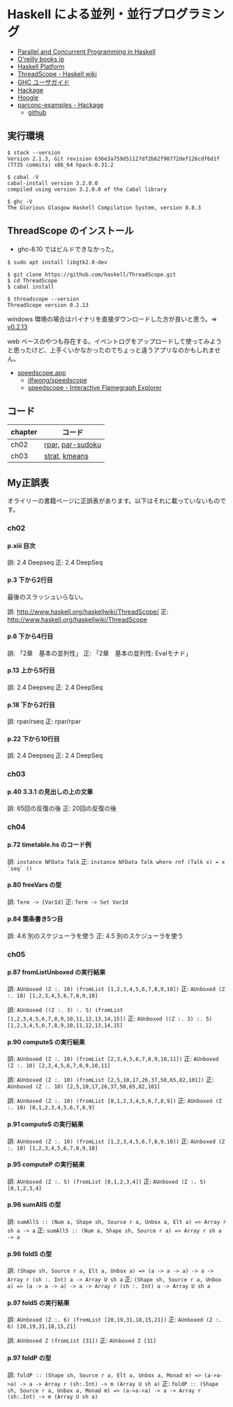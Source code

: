 # Haskell による並列・並行プログラミング

- [Parallel and Concurrent Programming in Haskell](https://simonmar.github.io/pages/pcph.html)
- [O'reilly books jp](https://www.oreilly.co.jp/books/9784873116891/)
- [Haskell Platform](https://www.haskell.org/platform/)
- [ThreadScope - Haskell wiki](https://wiki.haskell.org/ThreadScope)
- [GHC ユーザガイド](https://downloads.haskell.org/~ghc/latest/docs/html/users_guide/)
- [Hackage](https://hackage.haskell.org/)
- [Hoogle](https://hoogle.haskell.org/)
- [parconc-examples - Hackage](https://hackage.haskell.org/package/parconc-examples)
  - [github](https://github.com/simonmar/parconc-examples)

## 実行環境

```shell
$ stack --version
Version 2.1.3, Git revision 636e3a759d51127df2b62f90772def126cdf6d1f (7735 commits) x86_64 hpack-0.31.2

$ cabal -V
cabal-install version 3.2.0.0
compiled using version 3.2.0.0 of the Cabal library

$ ghc -V
The Glorious Glasgow Haskell Compilation System, version 8.8.3
```

## ThreadScope のインストール

- ghc-8.10 ではビルドできなかった。

```shell
$ sudo apt install libgtk2.0-dev

$ git clone https://github.com/haskell/ThreadScope.git
$ cd ThreadScope
$ cabal install

$ threadscope --version
ThreadScope version 0.2.13
```

windows 環境の場合はバイナリを直接ダウンロードした方が良いと思う。=> [v0.2.13](https://github.com/haskell/ThreadScope/releases/tag/v0.2.13)

web ベースのやつも存在する。イベントログをアップロードして使ってみようと思ったけど、上手くいかなかったのでちょっと違うアプリなのかもしれません。

- [speedscope.app](https://www.speedscope.app/)
  - [jlfwong/speedscope](https://github.com/jlfwong/speedscope)
  - [speedscope - Interactive Flamegraph Explorer](http://jamie-wong.com/post/speedscope/)

## コード

chapter | コード
--------|-------
ch02 | [rpar](/ch02/rpar), [par-sudoku](/ch02/par-sudoku)
ch03 | [strat](/ch03/strat), [kmeans](/ch03/kmeans)

## My正誤表

オライリーの書籍ページに正誤表があります。以下はそれに載っていないものです。

### ch02

#### p.xiii 目次

誤: 2.4 Deepseq
正: 2.4 DeepSeq

#### p.3 下から2行目

最後のスラッシュいらない。

誤: http://www.haskell.org/haskellwiki/ThreadScope/
正: http://www.haskell.org/haskellwiki/ThreadScope

#### p.6 下から4行目

誤: 「2章　基本の並列性」
正: 「2章　基本の並列性: Evalモナド」

#### p.13 上から5行目

誤: 2.4 Deepseq
正: 2.4 DeepSeq

#### p.18 下から2行目

誤: rpar/rseq
正: rpar/rpar

#### p.22 下から10行目

誤: 2.4 Deepseq
正: 2.4 DeepSeq

### ch03

#### p.40 3.3.1 の見出しの上の文章

誤: 65回の反復の後
正: 20回の反復の後

### ch04

#### p.72 timetable.hs のコード例

誤: `instance NFData Talk`
正: ``instance NFData Talk where rnf (Talk x) = x `seq` ()``

#### p.80 freeVars の型

誤: `Term -> [VarId]`
正: `Term -> Set VarId`

#### p.84 箇条書き5つ目

誤: 4.6 別のスケジューラを使う
正: 4.5 別のスケジューラを使う

### ch05

#### p.87 fromListUnboxed の実行結果

誤: `AUnboxed (Z :. 10) (fromList [1,2,3,4,5,6,7,8,9,10])`
正: `AUnboxed (Z :. 10) [1,2,3,4,5,6,7,8,9,10]`

誤: `AUnboxed ((Z :. 3) :. 5) (fromList [1,2,3,4,5,6,7,8,9,10,11,12,13,14,15])`
正: `AUnboxed ((Z :. 3) :. 5) [1,2,3,4,5,6,7,8,9,10,11,12,13,14,15]`

#### p.90 computeS の実行結果

誤: `AUnboxed (Z :. 10) (fromList [2,3,4,5,6,7,8,9,10,11])`
正: `AUnboxed (Z :. 10) [2,3,4,5,6,7,8,9,10,11]`

誤: `AUnboxed (Z :. 10) (fromList [2,5,10,17,26,37,50,65,82,101])`
正: `AUnboxed (Z :. 10) [2,5,10,17,26,37,50,65,82,101]`

誤: `AUnboxed (Z :. 10) (fromList [0,1,2,3,4,5,6,7,8,9])`
正: `AUnboxed (Z :. 10) [0,1,2,3,4,5,6,7,8,9]`

#### p.91 computeS の実行結果

誤: `AUnboxed (Z :. 10) (fromList [1,2,3,4,5,6,7,8,9,10])`
正: `AUnboxed (Z :. 10) [1,2,3,4,5,6,7,8,9,10]`

#### p.95 computeP の実行結果

誤: `AUnboxed (Z :. 5) (fromList [0,1,2,3,4])`
正: `AUnboxed (Z :. 5) [0,1,2,3,4]`

#### p.96 sumAllS の型

誤: `sumAllS :: (Num a, Shape sh, Source r a, Unbox a, Elt a) => Array r sh a -> a`
正: `sumAllS :: (Num a, Shape sh, Source r a) => Array r sh a -> a`

#### p.96 foldS の型

誤: `(Shape sh, Source r a, Elt a, Unbox a) => (a -> a -> a) -> a -> Array r (sh :. Int) a -> Array U sh a`
正: `(Shape sh, Source r a, Unbox a) => (a -> a -> a) -> a -> Array r (sh :. Int) a -> Array U sh a`

#### p.97 foldS の実行結果

誤: `AUnboxed (Z :. 6) (fromList [20,19,31,18,15,21])`
正: `AUnboxed (Z :. 6) [20,19,31,18,15,21]`

誤: `AUnboxed Z (fromList [31])`
正: `AUnboxed Z [31]`

#### p.97 foldP の型

誤: `foldP :: (Shape sh, Source r a, Elt a, Unbox a, Monad m) => (a->a->a) -> a -> Array r (sh:.Int) -> m (Array U sh a)`
正: `foldP :: (Shape sh, Source r a, Unbox a, Monad m) => (a->a->a) -> a -> Array r (sh:.Int) -> m (Array U sh a)`